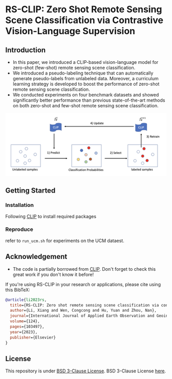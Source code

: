 # RS-CLIP: Zero Shot Remote Sensing Scene Classification via Contrastive Vision-Language Supervision


## Introduction
- In this paper, we introduced a CLIP-based vision-language model for zero-shot (few-shot) remote sensing scene classification.
- We introduced a pseudo-labeling technique that can automatically generate pseudo-labels from unlabeled data. Moreover, a curriculum learning strategy is developed to boost the performance of zero-shot remote sensing scene classification.
- We conducted experiments on four benchmark datasets and showed significantly better performance than previous state-of-the-art methods on both zero-shot and few-shot remote sensing scene classification.


![overview](fig_main.png)

## Getting Started
### Installation
Following [CLIP](https://github.com/openai/CLIP) to install required packages

### Reproduce
refer to ```run_ucm.sh``` for experiments on the UCM dataest.

## Acknowledgement

+ The code is partially borrowed from [CLIP](https://github.com/openai/CLIP). Don't forget to check this great work if you don't know it before!

If you're using RS-CLIP in your research or applications, please cite using this BibTeX:
```bibtex
@article{li2023rs,
  title={RS-CLIP: Zero shot remote sensing scene classification via contrastive vision-language supervision},
  author={Li, Xiang and Wen, Congcong and Hu, Yuan and Zhou, Nan},
  journal={International Journal of Applied Earth Observation and Geoinformation},
  volume={124},
  pages={103497},
  year={2023},
  publisher={Elsevier}
}
```

## License
This repository is under [BSD 3-Clause License](LICENSE.md).
BSD 3-Clause License [here](LICENSE_Lavis.md).
